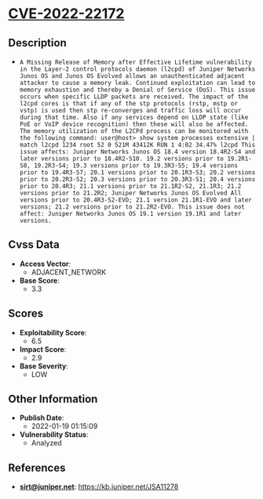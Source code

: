 
# [CVE-2022-22172](https://cve.mitre.org/cgi-bin/cvename.cgi?name=CVE-2022-22172)

## Description

- `A Missing Release of Memory after Effective Lifetime vulnerability in the Layer-2 control protocols daemon (l2cpd) of Juniper Networks Junos OS and Junos OS Evolved allows an unauthenticated adjacent attacker to cause a memory leak. Continued exploitation can lead to memory exhaustion and thereby a Denial of Service (DoS). This issue occurs when specific LLDP packets are received. The impact of the l2cpd cores is that if any of the stp protocols (rstp, mstp or vstp) is used then stp re-converges and traffic loss will occur during that time. Also if any services depend on LLDP state (like PoE or VoIP device recognition) then these will also be affected. The memory utilization of the L2CPd process can be monitored with the following command: user@host> show system processes extensive | match l2cpd 1234 root 52 0 521M 43412K RUN 1 4:02 34.47% l2cpd This issue affects: Juniper Networks Junos OS 18.4 version 18.4R2-S4 and later versions prior to 18.4R2-S10. 19.2 versions prior to 19.2R1-S8, 19.2R3-S4; 19.3 versions prior to 19.3R3-S5; 19.4 versions prior to 19.4R3-S7; 20.1 versions prior to 20.1R3-S3; 20.2 versions prior to 20.2R3-S2; 20.3 versions prior to 20.3R3-S1; 20.4 versions prior to 20.4R3; 21.1 versions prior to 21.1R2-S2, 21.1R3; 21.2 versions prior to 21.2R2; Juniper Networks Junos OS Evolved All versions prior to 20.4R3-S2-EVO; 21.1 version 21.1R1-EVO and later versions; 21.2 versions prior to 21.2R2-EVO. This issue does not affect: Juniper Networks Junos OS 19.1 version 19.1R1 and later versions.`

## Cvss Data

- **Access Vector**:
  - ADJACENT_NETWORK
- **Base Score**:
  - 3.3

## Scores

- **Exploitability Score**:
  - 6.5
- **Impact Score**:
  - 2.9
- **Base Severity**:
  - LOW

## Other Information

- **Publish Date**:
  - 2022-01-19 01:15:09
- **Vulnerability Status**:
  - Analyzed

## References

- **sirt@juniper.net**: https://kb.juniper.net/JSA11278
